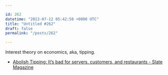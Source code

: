 ```yaml
---

id: 262
datetime: "2013-07-12 05:42:50 +0000 UTC"
title: "Untitled #262"
draft: false
permalink: "/posts/262"

---
```


Interest theory on economics, aka, tipping. 

 
 * [Abolish Tipping: It’s bad for servers, customers, and restaurants - Slate Magazine](http://www.slate.com/articles/business/moneybox/2013/07/abolish_tipping_it_s_bad_for_servers_customers_and_restaurants.html?wpisrc=most_viral)


